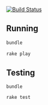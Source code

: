 [![Build Status](https://travis-ci.org/Michaelvilleneuve/ruby-test.svg?branch=master)](https://travis-ci.org/Michaelvilleneuve/ruby-test)

## Running

```bash
bundle

rake play
```

## Testing

```bash
bundle

rake test
```

